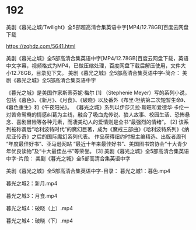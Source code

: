 # 192
美剧《暮光之城/Twilight》全5部超高清合集英语中字[MP4/12.78GB]百度云网盘下载

https://zqhdz.com/5641.html

美剧《暮光之城》全5部高清合集英语中字[MP4/12.78GB]百度云网盘下载，英语中文字幕，视频格式为MP4，已做压缩处理，百度网盘下载后解压使用，文件大小12.78GB，目录见下文。
美剧《暮光之城》全5部高清合集英语中字-简介：
美剧《暮光之城》全5部高清合集英语中字

《暮光之城》是美国作家斯蒂芬妮·梅尔 [1]  （Stephenie Meyer）写的系列小说，包括《暮色》、《新月》、《月食》、《破晓》以及番外《布里·坦纳第二次短暂生命》、《暮色重生》和《午夜阳光》。
《暮光之城》系列以伊莎贝拉·斯旺和爱德华·卡伦一对苦命鸳鸯的情感纠葛为主线，融合了吸血鬼传说、狼人故事、校园生活、恐怖悬念、喜剧冒险等各种元素，而凄美动人的爱情则是全书“最强烈的情绪”。 [2]
该系列被称谓后“哈利波特时代”的魔幻巨著，成为《魔戒三部曲》《哈利波特系列》《纳尼亚传奇》之后的国际魔幻系列代表。
作品获得纽约时报主编精选、出版者周刊 “年度最佳好书”、亚马逊网站 “最近十年来最佳好书”、美国图书馆协会“十大青少年优良读物”及“十大最佳丛书”等荣誉。 [3]
美剧《暮光之城》全5部高清合集英语中字-片段：
美剧《暮光之城》全5部高清合集英语中字

美剧《暮光之城》全5部高清合集英语中字-目录：
暮光之城1：暮色.mp4

暮光之城2：新月.mp4

暮光之城3：月食.mp4

暮光之城4：破晓（上）.mp4

暮光之城4：破晓（下）.mp4
